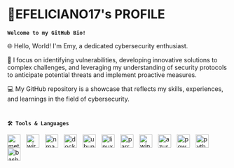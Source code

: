 # 🍱EFELICIANO17's PROFILE

**`Welcome to my GitHub Bio!`**

🌐 Hello, World! I'm Emy, a dedicated cybersecurity enthusiast. 

🔐 I focus on identifying vulnerabilities, developing innovative solutions to complex challenges, and leveraging my understanding of security protocols to anticipate potential threats and implement proactive measures.

💻 My GitHub repository is a showcase that reflects my skills, experiences, and learnings in the field of cybersecurity.

#

**`🛠️ Tools & Languages`**

<img align="left" width="30px" style="padding-right:10px;" src="https://img.icons8.com/fluency/48/metasploit.png" alt="metasploit"/>
<img align="left" width="30px" style="padding-right:10px;" src="https://img.icons8.com/nolan/64/wireshark--v1.png" alt="wireshark--v1"/>
<img align="left" width="30px" style="padding-right:10px;" src="https://img.icons8.com/color/48/nmap.png" alt="nmap"/>
<img align="left" width="30px" style="padding-right:10px;" src="https://img.icons8.com/dusk/64/docker.png" alt="docker"/>
<img align="left" width="30px" style="padding-right:10px;" src="https://img.icons8.com/color/48/ubuntu--v1.png" alt="ubuntu--v1"/>
<img align="left" width="30px" style="padding-right:10px;" src="https://img.icons8.com/color/48/linux--v1.png" alt="linux--v1"/>
<img align="left" width="30px" style="padding-right:10px;" src="https://img.icons8.com/color/48/parrot-security--v2.png" alt="parrot-security--v2"/>
<img align="left" width="30px" style="padding-right:10px;" src="https://img.icons8.com/fluency/48/windows-10.png" alt="windows-10"/>
<img align="left" width="30px" style="padding-right:10px;" src="https://img.icons8.com/color/48/azure-1.png" alt="azure-1"/>
<img align="left" width="30px" style="padding-right:10px;" src="https://img.icons8.com/fluency/48/powershell.png" alt="powershell"/>
<img align="left" width="30px" style="padding-right:10px;" src="https://img.icons8.com/fluency/48/python.png" alt="python"/>
<img align="left" width="30px" style="padding-right:10px;" src="https://img.icons8.com/fluency/48/bash.png" alt="bash"/>
<br />

#
